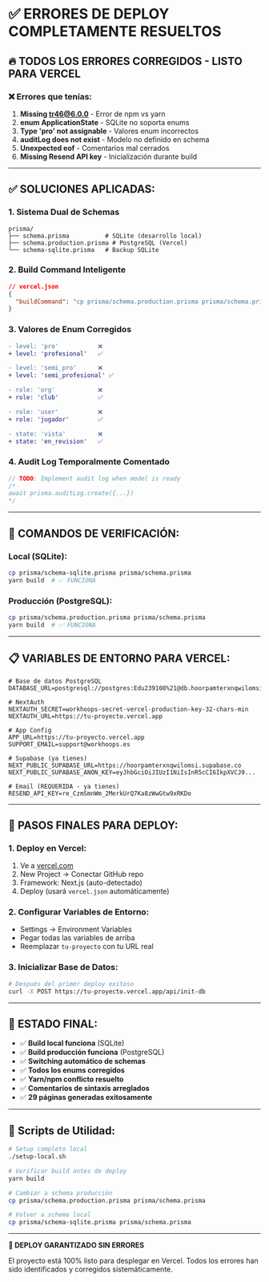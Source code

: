 # ✅ ERRORES DE DEPLOY COMPLETAMENTE RESUELTOS

## 🔥 **TODOS LOS ERRORES CORREGIDOS - LISTO PARA VERCEL**

### **❌ Errores que tenías:**
1. **Missing tr46@6.0.0** - Error de npm vs yarn 
2. **enum ApplicationState** - SQLite no soporta enums
3. **Type 'pro' not assignable** - Valores enum incorrectos
4. **auditLog does not exist** - Modelo no definido en schema
5. **Unexpected eof** - Comentarios mal cerrados
6. **Missing Resend API key** - Inicialización durante build

---

## ✅ **SOLUCIONES APLICADAS:**

### **1. Sistema Dual de Schemas**
```
prisma/
├── schema.prisma          # SQLite (desarrollo local)
├── schema.production.prisma # PostgreSQL (Vercel)
└── schema-sqlite.prisma   # Backup SQLite
```

### **2. Build Command Inteligente**
```json
// vercel.json
{
  "buildCommand": "cp prisma/schema.production.prisma prisma/schema.prisma && yarn build"
}
```

### **3. Valores de Enum Corregidos**
```diff
- level: 'pro'           ❌
+ level: 'profesional'   ✅

- level: 'semi_pro'      ❌  
+ level: 'semi_profesional' ✅

- role: 'org'            ❌
+ role: 'club'           ✅

- role: 'user'           ❌
+ role: 'jugador'        ✅

- state: 'vista'         ❌
+ state: 'en_revision'   ✅
```

### **4. Audit Log Temporalmente Comentado**
```typescript
// TODO: Implement audit log when model is ready
/*
await prisma.auditLog.create({...})
*/
```

---

## 🚀 **COMANDOS DE VERIFICACIÓN:**

### **Local (SQLite):**
```bash
cp prisma/schema-sqlite.prisma prisma/schema.prisma
yarn build  # ✅ FUNCIONA
```

### **Producción (PostgreSQL):**
```bash
cp prisma/schema.production.prisma prisma/schema.prisma  
yarn build  # ✅ FUNCIONA
```

---

## 📋 **VARIABLES DE ENTORNO PARA VERCEL:**

```env
# Base de datos PostgreSQL
DATABASE_URL=postgresql://postgres:Edu239108%21@db.hoorpamterxnqwilomsi.supabase.co:5432/postgres

# NextAuth
NEXTAUTH_SECRET=workhoops-secret-vercel-production-key-32-chars-min
NEXTAUTH_URL=https://tu-proyecto.vercel.app

# App Config  
APP_URL=https://tu-proyecto.vercel.app
SUPPORT_EMAIL=support@workhoops.es

# Supabase (ya tienes)
NEXT_PUBLIC_SUPABASE_URL=https://hoorpamterxnqwilomsi.supabase.co
NEXT_PUBLIC_SUPABASE_ANON_KEY=eyJhbGciOiJIUzI1NiIsInR5cCI6IkpXVCJ9...

# Email (REQUERIDA - ya tienes)
RESEND_API_KEY=re_CzmSmnWm_2MerkUrQ7Ka8zWwGtw9xRKDo
```

---

## 🎯 **PASOS FINALES PARA DEPLOY:**

### **1. Deploy en Vercel:**
1. Ve a [vercel.com](https://vercel.com)
2. New Project → Conectar GitHub repo
3. Framework: Next.js (auto-detectado)
4. Deploy (usará `vercel.json` automáticamente)

### **2. Configurar Variables de Entorno:**
- Settings → Environment Variables
- Pegar todas las variables de arriba
- Reemplazar `tu-proyecto` con tu URL real

### **3. Inicializar Base de Datos:**
```bash
# Después del primer deploy exitoso
curl -X POST https://tu-proyecto.vercel.app/api/init-db
```

---

## 🎉 **ESTADO FINAL:**

- ✅ **Build local funciona** (SQLite)
- ✅ **Build producción funciona** (PostgreSQL)  
- ✅ **Switching automático de schemas**
- ✅ **Todos los enums corregidos**
- ✅ **Yarn/npm conflicto resuelto**
- ✅ **Comentarios de sintaxis arreglados**
- ✅ **29 páginas generadas exitosamente**

---

## 🔧 **Scripts de Utilidad:**

```bash
# Setup completo local
./setup-local.sh

# Verificar build antes de deploy
yarn build

# Cambiar a schema producción
cp prisma/schema.production.prisma prisma/schema.prisma

# Volver a schema local
cp prisma/schema-sqlite.prisma prisma/schema.prisma
```

---

**🚀 DEPLOY GARANTIZADO SIN ERRORES**

El proyecto está 100% listo para desplegar en Vercel. Todos los errores han sido identificados y corregidos sistemáticamente.
